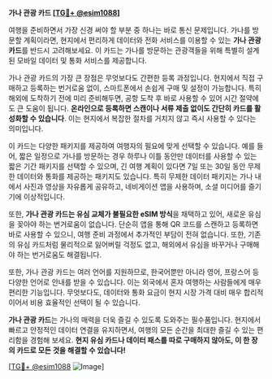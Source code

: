 **가나 관광 카드 [[TG💪+ @esim1088](https://t.me/s/esim1088)]**

여행을 준비하면서 가장 신경 써야 할 부분 중 하나는 바로 통신 문제입니다. 가나를 방문할 계획이라면, 현지에서 편리하게 데이터와 전화 서비스를 이용할 수 있는 **가나 관광 카드**를 반드시 고려해보세요. 이 카드는 가나를 방문하는 관광객들을 위해 특별히 설계된 모바일 데이터 및 통화 서비스를 제공합니다.

가나 관광 카드의 가장 큰 장점은 무엇보다도 간편한 등록 과정입니다. 현지에서 직접 구매하고 등록하는 번거로움 없이, 스마트폰에서 손쉽게 구매 및 설정이 가능합니다. 특히 해외에 도착하기 전에 미리 준비해두면, 공항 도착 후 바로 사용할 수 있어 시간 절약에도 큰 도움이 됩니다. **온라인으로 등록하면 스캔이나 서류 제출 없이도 간단히 카드를 활성화할 수 있습니다**. 이는 현지에서 복잡한 절차를 거치지 않고 즉시 사용할 수 있다는 의미입니다.

이 카드는 다양한 패키지를 제공하여 여행자의 필요에 맞게 선택할 수 있습니다. 예를 들어, 짧은 일정으로 가나를 방문하는 경우 하루나 이틀 동안만 데이터를 사용할 수 있는 짧은 기간 패키지를 선택할 수 있으며, 긴 여행 계획이 있다면 7일 또는 30일 동안 무제한 데이터와 통화를 제공하는 패키지도 있습니다. 특히 무제한 데이터 패키지는 가나 내에서 사진과 영상을 자유롭게 공유하고, 네비게이션 앱을 사용하며, 소셜 미디어를 즐기기에 이상적입니다.

또한, **가나 관광 카드는 유심 교체가 불필요한 eSIM 방식**을 채택하고 있어, 새로운 유심을 꽂아야 하는 번거로움이 없습니다. 단순히 앱을 통해 QR 코드를 스캔하고 등록하면 바로 사용할 수 있으니, 여행 준비 과정에서 추가적인 부담이 전혀 없습니다. 또한, 기존의 유심 카드처럼 물리적으로 잃어버릴 걱정도 없고, 해외에서 유심을 바꾸거나 구매해야 하는 번거로움도 해결됩니다.

또한, 가나 관광 카드는 여러 언어를 지원하므로, 한국어뿐만 아니라 영어, 프랑스어 등 다양한 언어로 안내를 받을 수 있습니다. 이는 외국에서 혼자 여행하는 사람들에게 매우 편리한 기능입니다. 무엇보다도, 데이터와 통화 요금이 현지 시장 가격 대비 매우 합리적이어서 비용 효율적인 선택이 될 수 있습니다.

**가나 관광 카드**는 가나의 매력을 더욱 즐길 수 있도록 도와주는 필수품입니다. 현지에서 빠르고 안정적인 데이터 연결을 유지하면서, 여행의 모든 순간을 최대한 즐길 수 있는 편리함을 경험해 보세요. **현지 유심 카드나 데이터 패스를 따로 구매하지 않아도, 이 한 장의 카드로 모든 것을 해결할 수 있습니다!**

[[TG💪+ @esim1088](https://t.me/s/esim1088) ![Image](https://i.postimg.cc/Y0z9fWf4/image.png)]